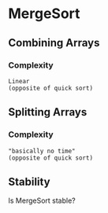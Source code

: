 # MergeSort

## Combining Arrays
### Complexity
    Linear
    (opposite of quick sort)

## Splitting Arrays
### Complexity
    "basically no time"
    (opposite of quick sort)

## Stability
Is MergeSort stable? 
